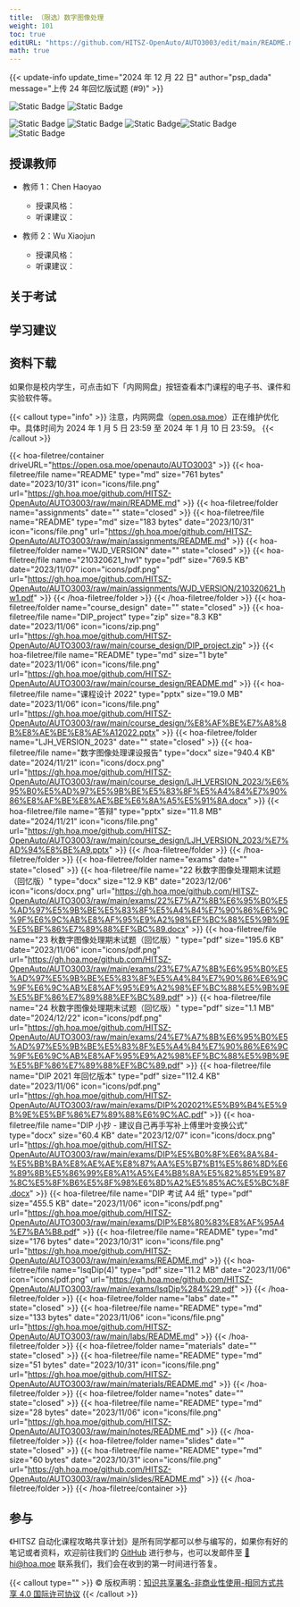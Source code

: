 ```yaml
---
title: （限选）数字图像处理
weight: 101
toc: true
editURL: "https://github.com/HITSZ-OpenAuto/AUTO3003/edit/main/README.md"
math: true
---
```


{{< update-info update_time="2024 年 12 月 22 日" author="psp_dada" message="上传 24 年回忆版试题 (#9)" >}}

<div class="img-div hx-mt-4 hx-flex-row hx-justify-start hx-items-center">

![Static Badge](https://img.shields.io/badge/%E8%80%83%E6%9F%A5%E8%AF%BE-green)  ![Static Badge](https://img.shields.io/badge/%E5%AD%A6%E5%88%86-2-moccasin)

![Static Badge](https://img.shields.io/badge/%E6%88%90%E7%BB%A9%E6%9E%84%E6%88%90-gold)  ![Static Badge](https://img.shields.io/badge/%E4%BD%9C%E4%B8%9A-10%25-wheat)  ![Static Badge](https://img.shields.io/badge/%E8%AF%BE%E7%A8%8B%E8%AE%BE%E8%AE%A1-20%25-wheat)![Static Badge](https://img.shields.io/badge/%E5%AE%9E%E9%AA%8C-25%25-wheat)![Static Badge](https://img.shields.io/badge/%E6%9C%9F%E6%9C%AB%E8%80%83%E8%AF%95-45%25-wheat)


</div>

## 授课教师

- 教师 1：Chen Haoyao
  - 授课风格：
  - 听课建议：
  
- 教师 2：Wu Xiaojun
  - 授课风格：
  - 听课建议：

## 关于考试

## 学习建议

## 资料下载

如果你是校内学生，可点击如下「内网网盘」按钮查看本门课程的电子书、课件和实验软件等。

{{< callout type="info" >}}
  注意，内网网盘（[open.osa.moe](https://open.osa.moe/openauto)）正在维护优化中。具体时间为 2024 年 1 月 5 日 23:59 至 2024 年 1 月 10 日 23:59。
{{< /callout >}}

{{< hoa-filetree/container driveURL="https://open.osa.moe/openauto/AUTO3003" >}}
  {{< hoa-filetree/file name="README" type="md" size="761 bytes" date="2023/10/31" icon="icons/file.png" url="https://gh.hoa.moe/github.com/HITSZ-OpenAuto/AUTO3003/raw/main/README.md" >}}
  {{< hoa-filetree/folder name="assignments" date="" state="closed" >}}
    {{< hoa-filetree/file name="README" type="md" size="183 bytes" date="2023/10/31" icon="icons/file.png" url="https://gh.hoa.moe/github.com/HITSZ-OpenAuto/AUTO3003/raw/main/assignments/README.md" >}}
  {{< hoa-filetree/folder name="WJD_VERSION" date="" state="closed" >}}
    {{< hoa-filetree/file name="210320621_hw1" type="pdf" size="769.5 KB" date="2023/11/07" icon="icons/pdf.png" url="https://gh.hoa.moe/github.com/HITSZ-OpenAuto/AUTO3003/raw/main/assignments/WJD_VERSION/210320621_hw1.pdf" >}}
  {{< /hoa-filetree/folder >}}
  {{< /hoa-filetree/folder >}}
  {{< hoa-filetree/folder name="course_design" date="" state="closed" >}}
    {{< hoa-filetree/file name="DIP_project" type="zip" size="8.3 KB" date="2023/11/06" icon="icons/zip.png" url="https://gh.hoa.moe/github.com/HITSZ-OpenAuto/AUTO3003/raw/main/course_design/DIP_project.zip" >}}
    {{< hoa-filetree/file name="README" type="md" size="1 byte" date="2023/11/06" icon="icons/file.png" url="https://gh.hoa.moe/github.com/HITSZ-OpenAuto/AUTO3003/raw/main/course_design/README.md" >}}
    {{< hoa-filetree/file name="课程设计 2022" type="pptx" size="19.0 MB" date="2023/11/06" icon="icons/file.png" url="https://gh.hoa.moe/github.com/HITSZ-OpenAuto/AUTO3003/raw/main/course_design/%E8%AF%BE%E7%A8%8B%E8%AE%BE%E8%AE%A12022.pptx" >}}
  {{< hoa-filetree/folder name="LJH_VERSION_2023" date="" state="closed" >}}
    {{< hoa-filetree/file name="数字图像处理课设报告" type="docx" size="940.4 KB" date="2024/11/21" icon="icons/docx.png" url="https://gh.hoa.moe/github.com/HITSZ-OpenAuto/AUTO3003/raw/main/course_design/LJH_VERSION_2023/%E6%95%B0%E5%AD%97%E5%9B%BE%E5%83%8F%E5%A4%84%E7%90%86%E8%AF%BE%E8%AE%BE%E6%8A%A5%E5%91%8A.docx" >}}
    {{< hoa-filetree/file name="答辩" type="pptx" size="11.8 MB" date="2024/11/21" icon="icons/file.png" url="https://gh.hoa.moe/github.com/HITSZ-OpenAuto/AUTO3003/raw/main/course_design/LJH_VERSION_2023/%E7%AD%94%E8%BE%A9.pptx" >}}
  {{< /hoa-filetree/folder >}}
  {{< /hoa-filetree/folder >}}
  {{< hoa-filetree/folder name="exams" date="" state="closed" >}}
    {{< hoa-filetree/file name="22 秋数字图像处理期末试题（回忆版）" type="docx" size="12.9 KB" date="2023/12/06" icon="icons/docx.png" url="https://gh.hoa.moe/github.com/HITSZ-OpenAuto/AUTO3003/raw/main/exams/22%E7%A7%8B%E6%95%B0%E5%AD%97%E5%9B%BE%E5%83%8F%E5%A4%84%E7%90%86%E6%9C%9F%E6%9C%AB%E8%AF%95%E9%A2%98%EF%BC%88%E5%9B%9E%E5%BF%86%E7%89%88%EF%BC%89.docx" >}}
    {{< hoa-filetree/file name="23 秋数字图像处理期末试题（回忆版）" type="pdf" size="195.6 KB" date="2023/11/06" icon="icons/pdf.png" url="https://gh.hoa.moe/github.com/HITSZ-OpenAuto/AUTO3003/raw/main/exams/23%E7%A7%8B%E6%95%B0%E5%AD%97%E5%9B%BE%E5%83%8F%E5%A4%84%E7%90%86%E6%9C%9F%E6%9C%AB%E8%AF%95%E9%A2%98%EF%BC%88%E5%9B%9E%E5%BF%86%E7%89%88%EF%BC%89.pdf" >}}
    {{< hoa-filetree/file name="24 秋数字图像处理期末试题（回忆版）" type="pdf" size="1.1 MB" date="2024/12/22" icon="icons/pdf.png" url="https://gh.hoa.moe/github.com/HITSZ-OpenAuto/AUTO3003/raw/main/exams/24%E7%A7%8B%E6%95%B0%E5%AD%97%E5%9B%BE%E5%83%8F%E5%A4%84%E7%90%86%E6%9C%9F%E6%9C%AB%E8%AF%95%E9%A2%98%EF%BC%88%E5%9B%9E%E5%BF%86%E7%89%88%EF%BC%89.pdf" >}}
    {{< hoa-filetree/file name="DIP 2021 年回忆版本" type="pdf" size="112.4 KB" date="2023/11/06" icon="icons/pdf.png" url="https://gh.hoa.moe/github.com/HITSZ-OpenAuto/AUTO3003/raw/main/exams/DIP%202021%E5%B9%B4%E5%9B%9E%E5%BF%86%E7%89%88%E6%9C%AC.pdf" >}}
    {{< hoa-filetree/file name="DIP 小抄 - 建议自己再手写补上傅里叶变换公式" type="docx" size="60.4 KB" date="2023/12/07" icon="icons/docx.png" url="https://gh.hoa.moe/github.com/HITSZ-OpenAuto/AUTO3003/raw/main/exams/DIP%E5%B0%8F%E6%8A%84-%E5%BB%BA%E8%AE%AE%E8%87%AA%E5%B7%B1%E5%86%8D%E6%89%8B%E5%86%99%E8%A1%A5%E4%B8%8A%E5%82%85%E9%87%8C%E5%8F%B6%E5%8F%98%E6%8D%A2%E5%85%AC%E5%BC%8F.docx" >}}
    {{< hoa-filetree/file name="DIP 考试 A4 纸" type="pdf" size="455.5 KB" date="2023/11/06" icon="icons/pdf.png" url="https://gh.hoa.moe/github.com/HITSZ-OpenAuto/AUTO3003/raw/main/exams/DIP%E8%80%83%E8%AF%95A4%E7%BA%B8.pdf" >}}
    {{< hoa-filetree/file name="README" type="md" size="176 bytes" date="2023/10/31" icon="icons/file.png" url="https://gh.hoa.moe/github.com/HITSZ-OpenAuto/AUTO3003/raw/main/exams/README.md" >}}
    {{< hoa-filetree/file name="lsqDip(4)" type="pdf" size="11.2 MB" date="2023/11/06" icon="icons/pdf.png" url="https://gh.hoa.moe/github.com/HITSZ-OpenAuto/AUTO3003/raw/main/exams/lsqDip%284%29.pdf" >}}
  {{< /hoa-filetree/folder >}}
  {{< hoa-filetree/folder name="labs" date="" state="closed" >}}
    {{< hoa-filetree/file name="README" type="md" size="133 bytes" date="2023/11/06" icon="icons/file.png" url="https://gh.hoa.moe/github.com/HITSZ-OpenAuto/AUTO3003/raw/main/labs/README.md" >}}
  {{< /hoa-filetree/folder >}}
  {{< hoa-filetree/folder name="materials" date="" state="closed" >}}
    {{< hoa-filetree/file name="README" type="md" size="51 bytes" date="2023/10/31" icon="icons/file.png" url="https://gh.hoa.moe/github.com/HITSZ-OpenAuto/AUTO3003/raw/main/materials/README.md" >}}
  {{< /hoa-filetree/folder >}}
  {{< hoa-filetree/folder name="notes" date="" state="closed" >}}
    {{< hoa-filetree/file name="README" type="md" size="28 bytes" date="2023/11/06" icon="icons/file.png" url="https://gh.hoa.moe/github.com/HITSZ-OpenAuto/AUTO3003/raw/main/notes/README.md" >}}
  {{< /hoa-filetree/folder >}}
  {{< hoa-filetree/folder name="slides" date="" state="closed" >}}
    {{< hoa-filetree/file name="README" type="md" size="60 bytes" date="2023/10/31" icon="icons/file.png" url="https://gh.hoa.moe/github.com/HITSZ-OpenAuto/AUTO3003/raw/main/slides/README.md" >}}
  {{< /hoa-filetree/folder >}}
{{< /hoa-filetree/container >}}

## 参与

《HITSZ 自动化课程攻略共享计划》是所有同学都可以参与编写的，如果你有好的笔记或者资料，欢迎前往我们的 [GitHub](https://github.com/HITSZ-OpenAuto) 进行参与，也可以发邮件至 [📮hi@hoa.moe](mailto:hi@hoa.moe) 联系我们，我们会在收到的第一时间进行答复。

{{< callout type="" >}}
  © 版权声明：[知识共享署名-非商业性使用-相同方式共享 4.0 国际许可协议](https://creativecommons.org/licenses/by-nc-sa/4.0/)
{{< /callout >}}
